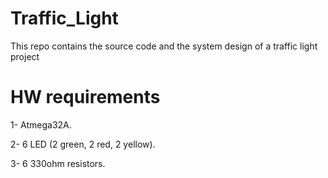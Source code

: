 # Traffic_Light

This repo contains the source code and the system design of a traffic light project

# HW requirements

1- Atmega32A.

2- 6 LED (2 green, 2 red, 2 yellow).

3- 6 330ohm resistors.
